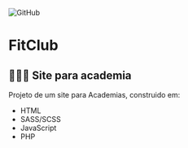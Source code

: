 ![GitHub](https://img.shields.io/github/license/adudecoder/FitClub?style=for-the-badge)

# FitClub

## 💪🏋️‍♀️ Site para academia

Projeto de um site para Academias, construido em:

* HTML
* SASS/SCSS
* JavaScript
* PHP
